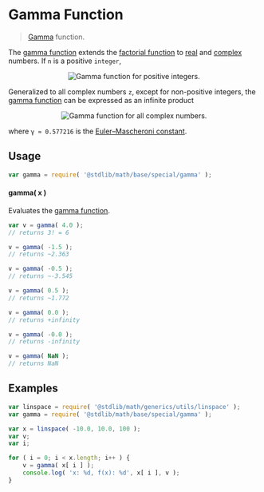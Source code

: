 Gamma Function
===
> [Gamma][gamma-function] function.

<!-- <intro> -->
The [gamma function][gamma-function] extends the [factorial function][factorial-function] to [real][real] and [complex][complex] numbers. If `n` is a positive `integer`,

<!-- <equation class="equation" label="eq:gamma_function_positive_integers" align="center" raw="\Gamma ( n ) = (n-1)!" alt="Gamma function for positive integers."> -->
<div class="equation" align="center" data-raw-text="\Gamma ( n ) = (n-1)!" data-equation="eq:gamma_function_positive_integers">
	<img src="https://cdn.rawgit.com/Planeshifter/insert-equations-examples/8fd73c14a23a0bcb1d31e7e3246ae411e11a0c70/docs/img/eqn1.svg" alt="Gamma function for positive integers.">
	<br>
</div>
<!-- </equation> -->

Generalized to all complex numbers `z`, except for non-positive integers, the [gamma function][gamma-function] can be expressed as an infinite product

<!-- <equation class="equation" label="eq:gamma_function_infinite_product" align="center" raw="\Gamma ( z ) = \frac{e^{-\gamma z}}{z} \prod^{\infty}_{n=1} \left ( 1+\frac{z}{n}\right )^{-1} e^{z/n}" alt="Gamma function for all complex numbers."> -->
<div class="equation" align="center" data-raw-text="\Gamma ( z ) = \frac{e^{-\gamma z}}{z} \prod^{\infty}_{n=1} \left ( 1+\frac{z}{n}\right )^{-1} e^{z/n}" data-equation="eq:gamma_function_infinite_product">
	<img src="https://cdn.rawgit.com/Planeshifter/insert-equations-examples/8fd73c14a23a0bcb1d31e7e3246ae411e11a0c70/docs/img/eqn2.svg" alt="Gamma function for all complex numbers.">
	<br>
</div>
<!-- </equation> -->

where `γ ≈ 0.577216` is the  [Euler–Mascheroni constant][euler-mascheroni-constant].
<!-- </intro> -->

<!-- <usage> -->
## Usage

``` javascript
var gamma = require( '@stdlib/math/base/special/gamma' );
```


#### gamma( x )

Evaluates the [gamma function][gamma-function].

``` javascript
var v = gamma( 4.0 );
// returns 3! = 6

v = gamma( -1.5 );
// returns ~2.363

v = gamma( -0.5 );
// returns ~-3.545

v = gamma( 0.5 );
// returns ~1.772

v = gamma( 0.0 );
// returns +infinity

v = gamma( -0.0 );
// returns -infinity

v = gamma( NaN );
// returns NaN
```
<!-- </usage> -->

<!-- <examples> -->
## Examples

``` javascript
var linspace = require( '@stdlib/math/generics/utils/linspace' );
var gamma = require( '@stdlib/math/base/special/gamma' );

var x = linspace( -10.0, 10.0, 100 );
var v;
var i;

for ( i = 0; i < x.length; i++ ) {
	v = gamma( x[ i ] );
	console.log( 'x: %d, f(x): %d', x[ i ], v );
}
```
<!-- </examples> -->

<!-- <links> -->
[gamma-function]: https://en.wikipedia.org/wiki/Gamma_function
<!-- FIXME -->
[factorial-function]: https://github.com/math-io/factorial
[real]: https://en.wikipedia.org/wiki/Real_number
[complex]: https://en.wikipedia.org/wiki/Complex_number
<!-- FIXME -->
[euler-mascheroni-constant]: https://github.com/const-io/eulergamma
<!-- </links> -->
